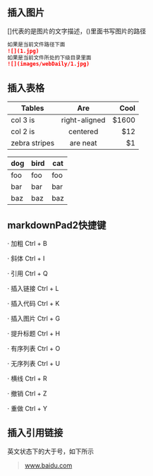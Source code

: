 插入图片
---
[]代表的是图片的文字描述，()里面书写图片的路径
```markdown
如果是当前文件路径下面
![](1.jpg)
如果是当前文件所处的下级目录里面
![](images/webDaily/1.jpg)
```
插入表格
---
| Tables        | Are           | Cool  |
| ------------- |:-------------:| -----:|
| col 3 is      | right-aligned | $1600 |
| col 2 is      | centered      |   $12 |
| zebra stripes | are neat      |    $1 |

dog | bird | cat
----|------|----
foo | foo  | foo
bar | bar  | bar
baz | baz  | baz


markdownPad2快捷键
---
· 加粗 Ctrl + B

· 斜体 Ctrl + I

· 引用 Ctrl + Q

· 插入链接 Ctrl + L

· 插入代码 Ctrl + K

· 插入图片 Ctrl + G

· 提升标题 Ctrl + H

· 有序列表 Ctrl + O

· 无序列表 Ctrl + U

· 横线 Ctrl + R

· 撤销 Ctrl + Z

· 重做 Ctrl + Y

插入引用链接
---
英文状态下的大于号，如下所示
>www.baidu.com